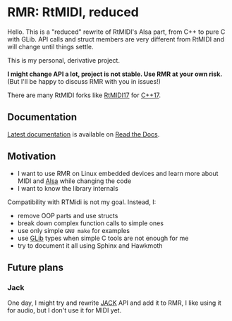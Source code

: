 # RMR: RtMIDI, reduced

Hello. This is a "reduced" rewrite of RtMIDI's Alsa part, from C++ to pure C with GLib.
API calls and struct members are very different from RtMIDI and will change until things settle.

This is my personal, derivative project.

**I might change API a lot, project is not stable. Use RMR at your own risk.**
(But I'll be happy to discuss RMR with you in issues!)

There are many RtMIDI forks like [RtMIDI17](https://github.com/jcelerier/RtMidi17) for [C++17](https://en.wikipedia.org/wiki/C%2B%2B17).

## Documentation

[Latest documentation](https://rmr.readthedocs.io/en/latest/index.html) is available on [Read the Docs](https://readthedocs.org/).

## Motivation

* I want to use RMR on Linux embedded devices and learn more about MIDI and [Alsa](https://www.alsa-project.org/wiki/Main_Page) while changing the code
* I want to know the library internals

Compatibility with RTMidi is not my goal. Instead, I:

* remove OOP parts and use structs
* break down complex function calls to simple ones
* use only simple `GNU make` for examples
* use [GLib](https://developer.gnome.org/glib/stable) types when simple C tools are not enough for me
* try to document it all using Sphinx and Hawkmoth

## Future plans

### Jack

One day, I might try and rewrite [JACK](https://jackaudio.org/) API and add it to RMR, I like using it for audio, but I don't use it for MIDI yet.
